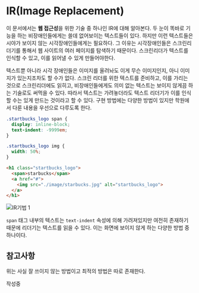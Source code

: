 # IR(Image Replacement)
이 문서에서는 **웹 접근성**을 위한 기술 중 하나인 IR에 대해 알아본다. 두 눈이 똑바로 기능을 하는 비장애인들에게는 쓸데 없어보이는 텍스트들이 있다. 하지만 이런 텍스트들은 시야가 보이지 않는 시각장애인들에게는 필요하다. 그 이유는 시각장애인들은 스크린리더기를 통해서 웹 사이트의 여러 페이지를 탐색하기 때문이다. 스크린리더가 텍스트를 인식할 수 있고, 이를 읽어낼 수 있게 만들어야한다.

텍스트뿐 아니라 시각 장애인들은 이미지를 올려놔도 이게 무슨 이미지인지, 아니 이미지가 있는지조차도 할 수가 없다. 스크린 리더를 위한 텍스트를 준비하고, 이를 가리는 것으로 스크린리더에도 읽히고, 비장애인들에게도 의미 없는 텍스트는 보이지 않게끔 하는 기술로도 써먹을 수 있다. 따라서 텍스트는 가려놓더라도 텍스트 리더기가 이를 인식할 수는 있게 만드는 것이라고 할 수 있다. 구현 방법에는 다양한 방법이 있지만 학원에서 다룬 내용을 우선으로 다루도록 한다.

```css
.startbucks_logo span {
  display: inline-block;
  text-indent: -9999em;
}

.startbucks_logo img {
  width: 50%;
}
```

```html
<h1 class="startbucks_logo">
  <span>starbucks</span>
  <a href="#">
    <img src="./image/starbucks.jpg" alt="startbucks_logo">
  </a>
</h1>
```

![IR기법 1](https://drive.google.com/uc?export=view&id=1Z5MdihBJ_fHfTYI7HxcpCIasJ3NOODOP)

`span` 태그 내부의 텍스트는 `text-indent` 속성에 의해 가려져있지만 여전히 존재하기 때문에 리더기는 텍스트를 읽을 수 있다. 이는 화면에 보이지 않게 하는 다양한 방법 중 하나이다.

## 참고사항
위는 사실 잘 쓰이지 않는 방법이고 최적의 방법은 따로 존재한다.

<!-- TODO: 작성해야함. -->
작성중